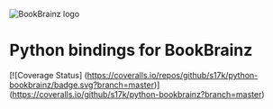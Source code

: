 ![BookBrainz logo](https://bookbrainz.org/images/BookBrainz_text.svg)
# Python bindings for BookBrainz

[![Coverage Status]
(https://coveralls.io/repos/github/s17k/python-bookbrainz/badge.svg?branch=master)]
(https://coveralls.io/github/s17k/python-bookbrainz?branch=master)